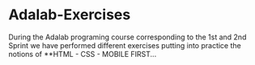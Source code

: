 # Adalab-Exercises

During the Adalab programing course corresponding to the 1st and 2nd Sprint we have performed different exercises putting into practice the notions of **HTML - CSS - MOBILE FIRST...
